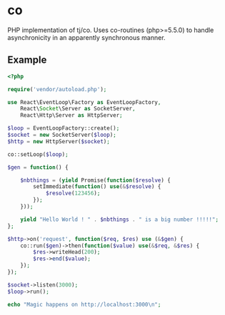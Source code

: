 # co

PHP implementation of tj/co. Uses co-routines (php>=5.5.0) to handle asynchronicity in an apparently synchronous manner.

## Example

```php
<?php

require('vendor/autoload.php');

use React\EventLoop\Factory as EventLoopFactory,
    React\Socket\Server as SocketServer,
    React\Http\Server as HttpServer;

$loop = EventLoopFactory::create();
$socket = new SocketServer($loop);
$http = new HttpServer($socket);

co::setLoop($loop);

$gen = function() {

    $nbthings = (yield Promise(function($resolve) {
        setImmediate(function() use(&$resolve) {
            $resolve(123456);
        });
    }));

    yield "Hello World ! " . $nbthings . " is a big number !!!!!";
};

$http->on('request', function($req, $res) use (&$gen) {
    co::run($gen)->then(function($value) use(&$req, &$res) {
        $res->writeHead(200);
        $res->end($value);
    });
});

$socket->listen(3000);
$loop->run();

echo "Magic happens on http://localhost:3000\n";
```
